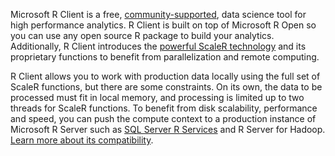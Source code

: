 Microsoft R Client is a free, [community-supported](https://social.msdn.microsoft.com/Forums/en-US/home?forum=MicrosoftR), data science tool for high performance analytics.  R Client is built on top of Microsoft R Open so you can use any open source R package to build your analytics. Additionally, R Client introduces the [powerful ScaleR technology](../../scaler-getting-started.md) and its proprietary functions to benefit from parallelization and remote computing. 

R Client allows you to work with production data locally using the full set of ScaleR functions, but there are some constraints.  On its own, the data to be processed must fit in local memory, and processing is limited up to two threads for ScaleR functions. To benefit from disk scalability, performance and speed, you can push the compute context to a production instance of Microsoft R Server such as [SQL Server R Services](https://msdn.microsoft.com/en-us/library/mt604845.aspx) and R Server for Hadoop. [Learn more about its compatibility](../../r-client-compatibility.md).
